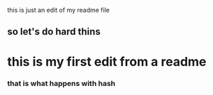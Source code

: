 this is just an edit of my readme file
## so let's do hard thins 
# this is my first edit from a readme
### that is what happens with hash 
